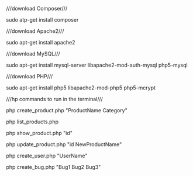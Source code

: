 ///download Composer///

sudo atp-get install composer

///download Apache2///

sudo apt-get install apache2

///download MySQL///

sudo apt-get install mysql-server libapache2-mod-auth-mysql php5-mysql

///download PHP///

sudo apt-get install php5 libapache2-mod-php5 php5-mcrypt

///hp commands to run in the terminal///

php create_product.php "ProductName Category"

php list_products.php

php show_product.php "id"

php update_product.php "id NewProductName"

php create_user.php "UserName"

php create_bug.php "Bug1 Bug2 Bug3"


